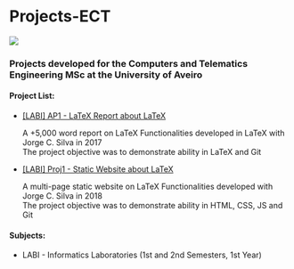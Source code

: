# Projects-ECT

![](https://i.imgur.com/tNCsdRg.png)

### Projects developed for the Computers and Telematics Engineering MSc at the University of Aveiro

#### Project List:
- [[LABI] AP1 - LaTeX Report about LaTeX](https://github.com/RodrigoRosmaninho/projects-ect/tree/master/%5BLABI%5D%20AP1%20-%20LaTeX%20Report%20about%20LaTeX)
     
     A +5,000 word report on LaTeX Functionalities developed in LaTeX with Jorge C. Silva in 2017  
     The project objective was to demonstrate ability in LaTeX and Git
     
     
- [[LABI] Proj1 - Static Website about LaTeX](https://github.com/RodrigoRosmaninho/projects-ect/tree/master/%5BLABI%5D%20Proj1%20-%20Static%20Website%20about%20LaTeX)

     A multi-page static website on LaTeX Functionalities developed with Jorge C. Silva in 2018  
     The project objective was to demonstrate ability in HTML, CSS, JS and Git

#### Subjects:
- LABI - Informatics Laboratories (1st and 2nd Semesters, 1st Year)

